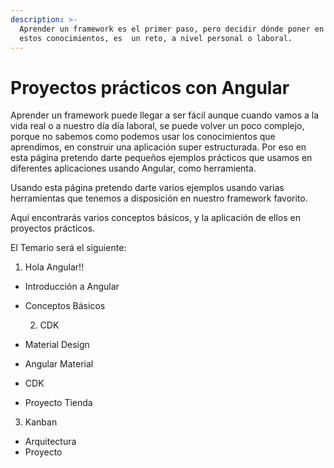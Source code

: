 ```yaml
---
description: >-
  Aprender un framework es el primer paso, pero decidir dónde poner en práctica
  estos conocimientos, es  un reto, a nivel personal o laboral.
---
```


# Proyectos prácticos con Angular

Aprender un framework puede llegar a ser fácil aunque cuando vamos a la vida real o a nuestro día día laboral, se puede volver un poco complejo, porque no sabemos como podemos usar los conocimientos que aprendimos, en construir una aplicación super estructurada. Por eso en esta página pretendo darte pequeños ejemplos prácticos que usamos en diferentes aplicaciones usando Angular, como herramienta.

Usando esta página pretendo darte varios ejemplos usando varias herramientas que tenemos a disposición en nuestro framework favorito. 

Aquí encontrarás varios conceptos básicos,  y la aplicación de ellos en proyectos prácticos.

El Temario será el siguiente:

1. Hola Angular!!

* Introducción a Angular
* Conceptos Básicos

    2. CDK

* Material Design
* Angular Material
* CDK
* Proyecto Tienda

3. Kanban

* Arquitectura
* Proyecto



